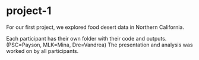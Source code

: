 # project-1

For our first project, we explored food desert data in Northern California.

Each participant has their own folder with their code and outputs. (PSC=Payson, MLK=Mina, Dre=Vandrea) The presentation and analysis was worked on by all participants.
